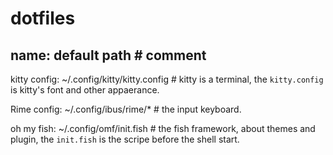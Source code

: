 # dotfiles
## name: default path # comment

kitty config: ~/.config/kitty/kitty.config # kitty is a terminal, the `kitty.config` is kitty's font and other appaerance.

Rime config: ~/.config/ibus/rime/* # the input keyboard.

oh my fish: ~/.config/omf/init.fish # the fish framework, about themes and plugin, the `init.fish` is the scripe before the shell start.
